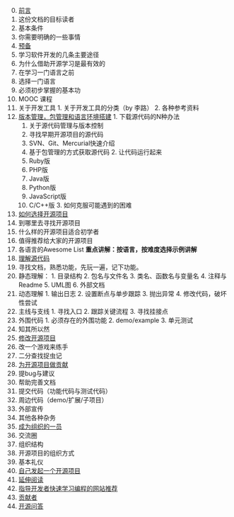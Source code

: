 0. [前言](Before-start.md)
  1. 这份文档的目标读者
  2. 基本条件
  3. 你需要明确的一些事情
1. [预备](Start.md)
  1. 学习软件开发的几条主要途径
  2. 为什么借助开源学习是最有效的
  3. 在学习一门语言之前
  4. 选择一门语言
  5. 必须初步掌握的基本功
  6. MOOC 课程
  7. 关于开发工具
    1. 关于开发工具的分类（by 李路）
    2. 各种参考资料
  8. [版本管理，包管理和语言环境搭建](Hello-world.md)
    1. 下载源代码的N种办法
      1. 关于源代码管理与版本控制
      2. 寻找早期开源项目的源代码
      3. SVN、Git、Mercurial快速介绍
      4. 基于包管理的方式获取源代码
    2. 让代码运行起来
      1. Ruby版
      2. PHP版
      3. Java版
      4. Python版
      5. JavaScript版
      6. C/C++版
    3. 如何克服可能遇到的困难
2. [如何选择开源项目](Select-an-open-source-project.md)
  1. 到哪里去寻找开源项目
  2. 什么样的开源项目适合初学者
  3. 值得推荐给大家的开源项目
  4. 各语言的Awesome List
  **重点讲解：按语言，按难度选择示例讲解**
3. [理解源代码](Understanding-the-source-code.md)
  1. 寻找文档，熟悉功能，先玩一遍，记下功能。
  2. 静态理解：
    1. 目录结构
    2. 包名与文件名
    3. 类名、函数名与变量名
    4. 注释与Readme
    5. UML图
    6. 外部文档
  3. 动态理解
    1. 输出日志
    2. 设置断点与单步跟踪
    3. 抛出异常
    4. 修改代码，破坏性尝试
  4. 主线与支线
    1. 寻找入口
    2. 跟踪关键流程
    3. 寻找挂接点
  5. 外围代码
    1. 必须存在的外围功能
    2. demo/example
    3. 单元测试
  6. 知其所以然
4. [修改开源项目](Modify-the-open-source-project.md)
  1. 改一个游戏来练手
  2. 二分查找捉虫记
5. [为开源项目做贡献](Contribute-to-an-open-source-project.md)
  1. 提bug与建议
  2. 帮助完善文档
  3. 提交代码（功能代码与测试代码）
  4. 周边代码（demo/扩展/子项目）
  5. 外部宣传
  6. 其他各种杂务
6. [成为组织的一员](Join-the-group.md)
  1. 交流圈
  2. 组织结构
  3. 开源项目的组织方式
  4. 基本礼仪
7. [自己发起一个开源项目](Create-an-open-source-project.md)
8. [延伸阅读](Read-more.md)
  1. [指导开发者快速学习编程的网站推荐](Useful-Websites-to-Learn-How-to-Code-Quickly.md)
9. [贡献者](Contributor.md)
10. [开源问答](FAQ.md)
